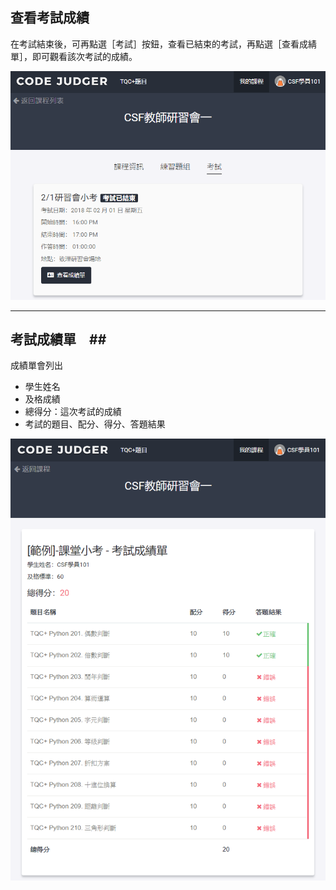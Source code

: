 ## 查看考試成績 ##

在考試結束後，可再點選［考試］按鈕，查看已結束的考試，再點選［查看成綪單］，即可觀看該次考試的成績。

![](/assets/cjmds01我的課程-03-考試成績單-01.png)

---

## 考試成績單　##

成績單會列出
* 學生姓名
* 及格成績
* 總得分：這次考試的成績
* 考試的題目、配分、得分、答題結果

![](/assets/cjmds01我的課程-03-考試成績單-02.png)